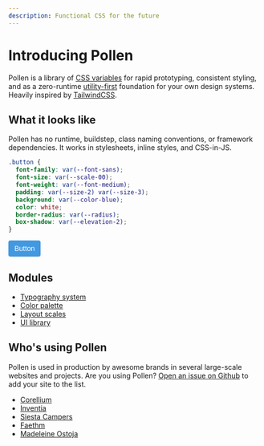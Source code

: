 ```yaml
---
description: Functional CSS for the future
---
```


# Introducing Pollen

Pollen is a library of [CSS variables](https://developer.mozilla.org/en-US/docs/Web/CSS/--*) for rapid prototyping, consistent styling, and as a zero-runtime [utility-first](https://frontstuff.io/in-defense-of-utility-first-css) foundation for your own design systems. Heavily inspired by [TailwindCSS](https://tailwindcss.com).

## What it looks like

Pollen has no runtime, buildstep, class naming conventions, or framework dependencies. It works in stylesheets, inline styles, and CSS-in-JS.

```css
.button {
  font-family: var(--font-sans);
  font-size: var(--scale-00);
  font-weight: var(--font-medium);
  padding: var(--size-2) var(--size-3);
  background: var(--color-blue);
  color: white;
  border-radius: var(--radius);
  box-shadow: var(--elevation-2);
}
```

<button style="all: unset; font-family: sans-serif; font-size:
0.875rem; font-weight: 500; padding: 8px 12px; background: #4299e1; color: white; border-radius: 4px; box-shadow: 0 1px 3px 0 rgba(0, 0, 0, 0.1), 0 1px 2px 0 rgba(0, 0, 0, 0.06); cursor: pointer;">Button</button>

## Modules

- [Typography system](modules/typography.md)
- [Color palette](modules/colors.md)
- [Layout scales](modules/layout.md)
- [UI library](modules/ui.md)

## Who's using Pollen

Pollen is used in production by awesome brands in several large-scale websites and projects. Are you using Pollen? [Open an issue on Github](https://github.com/peppercornstudio/pollen/issues/new) to add your site to the list.

- [Corellium](https://www.corellium.com)
- [Inventia](https://inventia.life)
- [Siesta Campers](https://www.siestacampers.com)
- [Faethm](https://faethm.ai)
- [Madeleine Ostoja](https://madeleineostoja.com)
